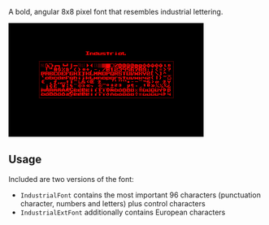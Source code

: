 A bold, angular 8x8 pixel font that resembles industrial lettering.

![Preview Image](preview.png)

## Usage

Included are two versions of the font:

- `IndustrialFont` contains the most important 96 characters (punctuation character, numbers and letters) plus control characters
- `IndustrialExtFont` additionally contains European characters
